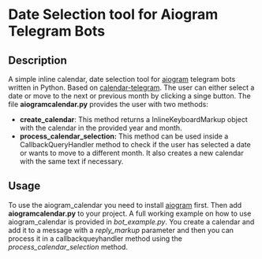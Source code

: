 # Date Selection tool for Aiogram Telegram Bots

## Description
A simple inline calendar, date selection tool for [aiogram](https://github.com/aiogram/aiogram) telegram bots written in Python. 
Based on [calendar-telegram](https://github.com/unmonoqueteclea/calendar-telegram).
The user can either select a date or move to the next or previous month by clicking a singe button.
The file **aiogramcalendar.py** provides the user with two methods:
* **create_calendar**: This method returns a InlineKeyboardMarkup object with the calendar in the provided year and month.
* **process_calendar_selection:** This method can be used inside a CallbackQueryHandler method to check if the user has selected a date or wants to move to a different month. It also creates a new calendar with the same text if necessary.

## Usage
To use the aiogram_calendar you need to install [aiogram](https://github.com/aiogram/aiogram) first. Then add **aiogramcalendar.py** to your project.
A full working example on how to use aiogram_calendar is provided in *bot_example.py*. 
You create a calendar and add it to a message with a *reply_markup* parameter and then you can process it in a callbackqueyhandler method using the *process_calendar_selection* method.
